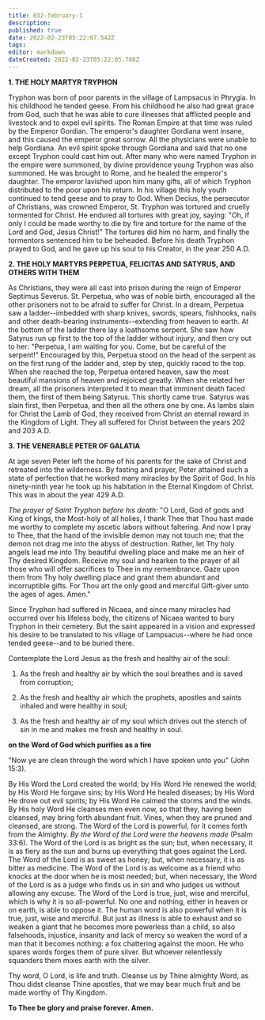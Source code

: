 ```yaml
---
title: 032-february-1
description: 
published: true
date: 2022-02-23T05:22:07.542Z
tags: 
editor: markdown
dateCreated: 2022-02-23T05:22:05.708Z
---
```



**1. THE HOLY MARTYR TRYPHON**

Tryphon was born of poor parents in the village of Lampsacus in Phrygia. In his childhood he tended geese. From his childhood he also had great grace from God, such that he was able to cure illnesses that afflicted people and livestock and to expel evil spirits. The Roman Empire at that time was ruled by the Emperor Gordian. The emperor's daughter Gordiana went insane, and this caused the emperor great sorrow. All the physicians were unable to help Gordiana. An evil spirit spoke through Gordiana and said that no one except Tryphon could cast him out. After many who were named Tryphon in the empire were summoned, by divine providence young Tryphon was also summoned. He was brought to Rome, and he healed the emperor's daughter. The emperor lavished upon him many gifts, all of which Tryphon distributed to the poor upon his return. In his village this holy youth continued to tend geese and to pray to God. When Decius, the persecutor of Christians, was crowned Emperor, St. Tryphon was tortured and cruelly tormented for Christ. He endured all tortures with great joy, saying: "Oh, if only I could be made worthy to die by fire and torture for the name of the Lord and God, Jesus Christ!" The tortures did him no harm, and finally the tormentors sentenced him to be beheaded. Before his death Tryphon prayed to God, and he gave up his soul to his Creator, in the year 250 A.D.

**2. THE HOLY MARTYRS PERPETUA, FELICITAS AND SATYRUS, AND OTHERS WITH THEM**

As Christians, they were all cast into prison during the reign of Emperor Septimus Severus. St. Perpetua, who was of noble birth, encouraged all the other prisoners not to be afraid to suffer for Christ. In a dream, Perpetua saw a ladder--imbedded with sharp knives, swords, spears, fishhooks, nails and other death-bearing instruments--extending from heaven to earth. At the bottom of the ladder there lay a loathsome serpent. She saw how Satyrus run up first to the top of the ladder without injury, and then cry out to her: "Perpetua, I am waiting for you. Come, but be careful of the serpent!" Encouraged by this, Perpetua stood on the head of the serpent as on the first rung of the ladder and, step by step, quickly raced to the top. When she reached the top, Perpetua entered heaven, saw the most beautiful mansions of heaven and rejoiced greatly. When she related her dream, all the prisoners interpreted it to mean that imminent death faced them, the first of them being Satyrus. This shortly came true. Satyrus was slain first, then Perpetua, and then all the others one by one. As lambs slain for Christ the Lamb of God, they received from Christ an eternal reward in the Kingdom of Light. They all suffered for Christ between the years 202 and 203 A.D.

**3. THE VENERABLE PETER OF GALATIA**

At age seven Peter left the home of his parents for the sake of Christ and retreated into the wilderness. By fasting and prayer, Peter attained such a state of perfection that he worked many miracles by the Spirit of God. In his ninety-ninth year he took up his habitation in the Eternal Kingdom of Christ. This was in about the year 429 A.D.




*The prayer of Saint Tryphon before his death*: "O Lord, God of gods and King of kings, the Most-holy of all holies, I thank Thee that Thou hast made me worthy to complete my ascetic labors without faltering. And now I pray to Thee, that the hand of the invisible demon may not touch me; that the demon not drag me into the abyss of destruction. Rather, let Thy holy angels lead me into Thy beautiful dwelling place and make me an heir of Thy desired Kingdom. Receive my soul and hearken to the prayer of all those who will offer sacrifices to Thee in my remembrance. Gaze upon them from Thy holy dwelling place and grant them abundant and incorruptible gifts. For Thou art the only good and merciful Gift-giver unto the ages of ages. Amen." 

Since Tryphon had suffered in Nicaea, and since many miracles had occurred over his lifeless body, the citizens of Nicaea wanted to bury Tryphon in their cemetery. But the saint appeared in a vision and expressed his desire to be translated to his village of Lampsacus--where he had once tended geese--and to be buried there.




Contemplate the Lord Jesus as the fresh and healthy air of the soul:

1.  As the fresh and healthy air by which the soul breathes and is saved from corruption;

1.  As the fresh and healthy air which the prophets, apostles and saints inhaled and were healthy in soul;

1.  As the fresh and healthy air of my soul which drives out the stench of sin in me and makes me fresh and healthy in soul.




**on the Word of God which purifies as a fire**

"Now ye are clean through the word which I have spoken unto you" (John 15:3).

By His Word the Lord created the world; by His Word He renewed the world; by His Word He forgave sins; by His Word He healed diseases; by His Word He drove out evil spirits; by His Word He calmed the storms and the winds. By His holy Word He cleanses men even now, so that they, having been cleansed, may bring forth abundant fruit. Vines, when they are pruned and cleansed, are strong. The Word of the Lord is powerful, for it comes forth from the Almighty. *By the Word of the Lord were the heavens made* (Psalm 33:6). The Word of the Lord is as bright as the sun; but, when necessary, it is as fiery as the sun and burns up everything that goes against the Lord. The Word of the Lord is as sweet as honey; but, when necessary, it is as bitter as medicine. The Word of the Lord is as welcome as a friend who knocks at the door when he is most needed; but, when necessary, the Word of the Lord is as a judge who finds us in sin and who judges us without allowing any excuse. The Word of the Lord is true, just, wise and merciful, which is why it is so all-powerful. No one and nothing, either in heaven or on earth, is able to oppose it. The human word is also powerful when it is true, just, wise and merciful. But just as illness is able to exhaust and so weaken a giant that he becomes more powerless than a child, so also falsehoods, injustice, insanity and lack of mercy so weaken the word of a man that it becomes nothing: a fox chattering against the moon. He who spares words forges them of pure silver. But whoever relentlessly squanders them mixes earth with the silver. 

Thy word, O Lord, is life and truth. Cleanse us by Thine almighty Word, as Thou didst cleanse Thine apostles, that we may bear much fruit and be made worthy of Thy Kingdom.

**To Thee be glory and praise forever. Amen.**

